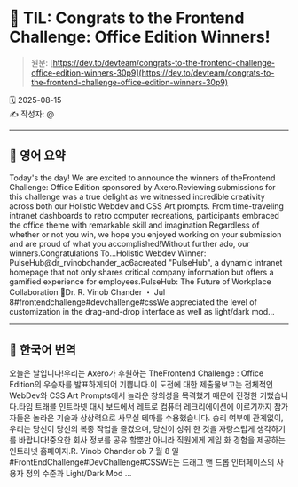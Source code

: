 # 📌 TIL: Congrats to the Frontend Challenge: Office Edition Winners!

> 원문: [https://dev.to/devteam/congrats-to-the-frontend-challenge-office-edition-winners-30p9](https://dev.to/devteam/congrats-to-the-frontend-challenge-office-edition-winners-30p9)

🗓 2025-08-15  
✍️ 작성자: @

---

## 🔹 영어 요약

Today's the day! We are excited to announce the winners of theFrontend Challenge: Office Edition sponsored by Axero.Reviewing submissions for this challenge was a true delight as we witnessed incredible creativity across both our Holistic Webdev and CSS Art prompts. From time-traveling intranet dashboards to retro computer recreations, participants embraced the office theme with remarkable skill and imagination.Regardless of whether or not you win, we hope you enjoyed working on your submission and are proud of what you accomplished!Without further ado, our winners.Congratulations To…Holistic Webdev Winner: PulseHub@dr_rvinobchander_ac6acreated "PulseHub", a dynamic intranet homepage that not only shares critical company information but offers a gamified experience for employees.PulseHub: The Future of Workplace Collaboration 🚀Dr. R. Vinob Chander ・ Jul 8#frontendchallenge#devchallenge#cssWe appreciated the level of customization in the drag-and-drop interface as well as light/dark mod...

---

## 🔸 한국어 번역

오늘은 날입니다!우리는 Axero가 후원하는 TheFrontend Challenge : Office Edition의 우승자를 발표하게되어 기쁩니다.이 도전에 대한 제출물보고는 전체적인 WebDev와 CSS Art Prompts에서 놀라운 창의성을 목격했기 때문에 진정한 기뻤습니다.타임 트래블 인트라넷 대시 보드에서 레트로 컴퓨터 레크리에이션에 이르기까지 참가자들은 놀라운 기술과 상상력으로 사무실 테마를 수용했습니다. 승리 여부에 관계없이, 우리는 당신이 당신의 복종 작업을 즐겼으며, 당신이 성취 한 것을 자랑스럽게 생각하기를 바랍니다!중요한 회사 정보를 공유 할뿐만 아니라 직원에게 게임 화 경험을 제공하는 인트라넷 홈페이지.R. Vinob Chander ob 7 월 8 일#FrontEndChallenge#DevChallenge#CSSWE는 드래그 앤 드롭 인터페이스의 사용자 정의 수준과 Light/Dark Mod ...
